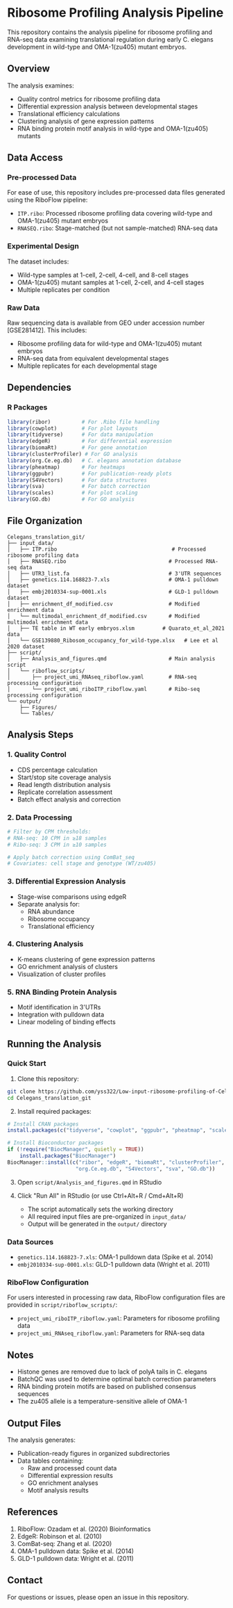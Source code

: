 # Ribosome Profiling Analysis Pipeline

This repository contains the analysis pipeline for ribosome profiling and RNA-seq data examining translational regulation during early C. elegans development in wild-type and OMA-1(zu405) mutant embryos.

## Overview

The analysis examines:
- Quality control metrics for ribosome profiling data
- Differential expression analysis between developmental stages
- Translational efficiency calculations
- Clustering analysis of gene expression patterns
- RNA binding protein motif analysis in wild-type and OMA-1(zu405) mutants

## Data Access

### Pre-processed Data
For ease of use, this repository includes pre-processed data files generated using the RiboFlow pipeline:
- `ITP.ribo`: Processed ribosome profiling data covering wild-type and OMA-1(zu405) mutant embryos
- `RNASEQ.ribo`: Stage-matched (but not sample-matched) RNA-seq data

### Experimental Design
The dataset includes:
- Wild-type samples at 1-cell, 2-cell, 4-cell, and 8-cell stages
- OMA-1(zu405) mutant samples at 1-cell, 2-cell, and 4-cell stages
- Multiple replicates per condition

### Raw Data
Raw sequencing data is available from GEO under accession number [GSE281412]. This includes:
- Ribosome profiling data for wild-type and OMA-1(zu405) mutant embryos
- RNA-seq data from equivalent developmental stages
- Multiple replicates for each developmental stage

## Dependencies

### R Packages
```r
library(ribor)          # For .Ribo file handling
library(cowplot)        # For plot layouts
library(tidyverse)      # For data manipulation
library(edgeR)          # For differential expression
library(biomaRt)        # For gene annotation
library(clusterProfiler) # For GO analysis
library(org.Ce.eg.db)   # C. elegans annotation database
library(pheatmap)       # For heatmaps
library(ggpubr)         # For publication-ready plots
library(S4Vectors)      # For data structures
library(sva)            # For batch correction
library(scales)         # For plot scaling
library(GO.db)          # For GO analysis
```

## File Organization
```
Celegans_translation_git/
├── input_data/
│   ├── ITP.ribo                                     # Processed ribosome profiling data
│   ├── RNASEQ.ribo                                 # Processed RNA-seq data
│   ├── UTR3_list.fa                                # 3'UTR sequences
│   ├── genetics.114.168823-7.xls                   # OMA-1 pulldown dataset
│   ├── embj2010334-sup-0001.xls                    # GLD-1 pulldown dataset
│   ├── enrichment_df_modified.csv                  # Modified enrichment data
│   └── multimodal_enrichment_df_modified.csv       # Modified multimodal enrichment data
│   ├── TE table in WT early embryos.xlsm         # Quarato_et_al_2021 data
│   └── GSE139880_Ribosom_occupancy_for_wild-type.xlsx   # Lee et al 2020 dataset
├── script/
│   ├── Analysis_and_figures.qmd                    # Main analysis script
│   └── riboflow_scripts/
│       ├── project_umi_RNAseq_riboflow.yaml        # RNA-seq processing configuration
│       └── project_umi_riboITP_riboflow.yaml       # Ribo-seq processing configuration
└── output/
    ├── Figures/
    └── Tables/
```

## Analysis Steps

### 1. Quality Control
- CDS percentage calculation
- Start/stop site coverage analysis
- Read length distribution analysis
- Replicate correlation assessment
- Batch effect analysis and correction

### 2. Data Processing
```r
# Filter by CPM thresholds:
# RNA-seq: 10 CPM in ≥18 samples
# Ribo-seq: 3 CPM in ≥10 samples

# Apply batch correction using ComBat_seq
# Covariates: cell stage and genotype (WT/zu405)
```

### 3. Differential Expression Analysis
- Stage-wise comparisons using edgeR
- Separate analysis for:
  - RNA abundance
  - Ribosome occupancy
  - Translational efficiency

### 4. Clustering Analysis
- K-means clustering of gene expression patterns
- GO enrichment analysis of clusters
- Visualization of cluster profiles

### 5. RNA Binding Protein Analysis
- Motif identification in 3'UTRs
- Integration with pulldown data
- Linear modeling of binding effects

## Running the Analysis

### Quick Start
1. Clone this repository:
```bash
git clone https://github.com/yss322/Low-input-ribosome-profiling-of-Celegans-embryogenesis.git
cd Celegans_translation_git
```

2. Install required packages:
```r
# Install CRAN packages
install.packages(c("tidyverse", "cowplot", "ggpubr", "pheatmap", "scales"))

# Install Bioconductor packages
if (!require("BiocManager", quietly = TRUE))
    install.packages("BiocManager")
BiocManager::install(c("ribor", "edgeR", "biomaRt", "clusterProfiler", 
                      "org.Ce.eg.db", "S4Vectors", "sva", "GO.db"))
```

3. Open `script/Analysis_and_figures.qmd` in RStudio

4. Click "Run All" in RStudio (or use Ctrl+Alt+R / Cmd+Alt+R)
   - The script automatically sets the working directory
   - All required input files are pre-organized in `input_data/`
   - Output will be generated in the `output/` directory

### Data Sources
- `genetics.114.168823-7.xls`: OMA-1 pulldown data (Spike et al. 2014)
- `embj2010334-sup-0001.xls`: GLD-1 pulldown data (Wright et al. 2011)

### RiboFlow Configuration
For users interested in processing raw data, RiboFlow configuration files are provided in `script/riboflow_scripts/`:
- `project_umi_riboITP_riboflow.yaml`: Parameters for ribosome profiling data
- `project_umi_RNAseq_riboflow.yaml`: Parameters for RNA-seq data

## Notes

- Histone genes are removed due to lack of polyA tails in C. elegans
- BatchQC was used to determine optimal batch correction parameters
- RNA binding protein motifs are based on published consensus sequences
- The zu405 allele is a temperature-sensitive allele of OMA-1

## Output Files

The analysis generates:
- Publication-ready figures in organized subdirectories
- Data tables containing:
  - Raw and processed count data
  - Differential expression results
  - GO enrichment analyses
  - Motif analysis results

## References

1. RiboFlow: Ozadam et al. (2020) Bioinformatics
2. EdgeR: Robinson et al. (2010)
3. ComBat-seq: Zhang et al. (2020)
4. OMA-1 pulldown data: Spike et al. (2014)
5. GLD-1 pulldown data: Wright et al. (2011)

## Contact

For questions or issues, please open an issue in this repository.
